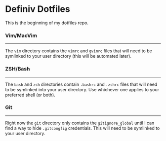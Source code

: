 # Definiv Dotfiles

This is the beginning of my dotfiles repo.

### Vim/MacVim
--------------
The `vim` directory contains the `vimrc` and `gvimrc` files that will need to be symlinked to your user directory (this will be
automated later).

### ZSH/Bash
--------------
The `bash` and `zsh` directories contain `.bashrc` and `.zshrc` files that will need to be symlinked into your user directory.
Use whichever one applies to your preferred shell (or both).

### Git
--------------
Right now the `git` directory only contains the `gitignore_global` until I can find a way to hide `.gitcongfig` credentials. This
will need to be symlinked to your user directory.
